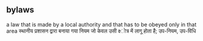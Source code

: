 ## bylaws
a law that is made by a local authority and that has to be obeyed only in that area
स्‍थानीय प्रशासन द्वारा बनाया गया नियम जो केवल उसी क्ष्‍ोत्र में लागू होता है; उप-नियम, उप-विधि
